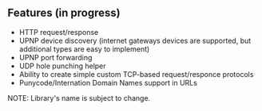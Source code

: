Features (in progress)
---------------------
* HTTP request/response
* UPNP device discovery (internet gateways devices are supported, but additional types are easy to implement)
* UPNP port forwarding
* UDP hole punching helper
* Ability to create simple custom TCP-based request/responce protocols
* Punycode/Internation Domain Names support in URLs

NOTE: Library's name is subject to change.
